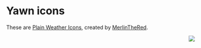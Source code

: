 Yawn icons
==========

These are [Plain Weather Icons](http://merlinthered.deviantart.com/art/plain-weather-icons-157162192), created by [MerlinTheRed](http://merlinthered.deviantart.com/).

<a href="http://creativecommons.org/licenses/by-nc-sa/2.5/"><img src="http://i.creativecommons.org/l/by-nc-sa/2.5/80x15.png" align="right"></a>
